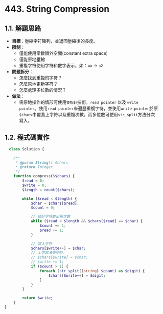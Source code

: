 # 443. String Compression

## 1.1. 解題思路

- **目標**：壓縮字符陣列，並返回壓縮後的長度。
- **限制**：
  - 僅能使用常數額外空間(constant extra space)
  - 僅能原地壓縮
  - 重複字符使用字符和數字表示，如：`aa` -> `a2`
- **問題拆分**：
  - 怎麼找到重複的字符？
  - 怎麼原地更新字符？
  - 怎麼處理多位數的情況？
- **做法**：
  - 需原地操作的情形可使用`雙指針`技術，`read pointer` 以及 `write pointer`。使用`read pointer`來遍歷重複字符，並使用`write pointer`於原`$chars`中覆蓋上字符以及重複次數。而多位數可使用`str_split`方法分次寫入。

## 1.2. 程式碼實作

``` php
  class Solution {

    /**
     * @param String[] $chars
     * @return Integer
     */
    function compress(&$chars) {
        $read = 0;
        $write = 0;
        $length = count($chars);

        while ($read < $length) {
            $char = $chars[$read];
            $count = 0;

            // 統計字符數出現次數
            while ($read < $length && $chars[$read] == $char) {
                $count += 1;
                $read += 1;
            }

            // 寫入字符
            $chars[$write++] = $char;
            // 上方寫法等同於:
            // $chars[$write] = $char;
            // $write += 1;
            if ($count > 1) {
                foreach (str_split((string) $count) as $digit) {
                    $chars[$write++] = $digit;
                }
            }
        }

        return $write;
    }
}
```
